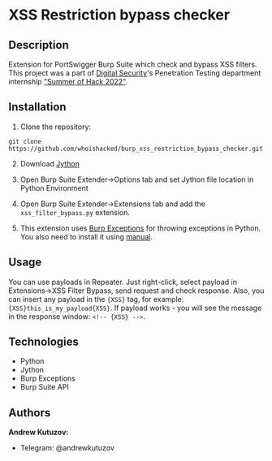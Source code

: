 # XSS Restriction bypass checker
## Description
Extension for PortSwigger Burp Suite which check and bypass XSS filters. This project was a part of [Digital Security](https://github.com/DSecurity)'s Penetration Testing department internship ["Summer of Hack 2022"](https://dsec.ru/about/vacancies/#internship).

## Installation
1. Clone the repository:
```
git clone https://github.com/whoishacked/burp_xss_restriction_bypass_checker.git
```

2. Download [Jython](https://www.jython.org/)

3. Open Burp Suite Extender->Options tab and set Jython file location in Python Environment

4. Open Burp Suite Extender->Extensions tab and add the `xss_filter_bypass.py` extension.

5. This extension uses [Burp Exceptions](https://github.com/securityMB/burp-exceptions/)
for throwing exceptions in Python. You also need to install it using [manual](https://github.com/securityMB/burp-exceptions/blob/master/exceptions_fix.py).

## Usage

You can use payloads in Repeater. Just right-click, select payload
in Extensions->XSS Filter Bypass, send request and check response. Also, you can
insert any payload in the `{XSS}` tag, for example: `{XSS}this_is_my_payload{XSS}`. 
If payload works - you will see the message in the response window: `<!-- {XSS} -->`. 

## Technologies
- Python
- Jython
- Burp Exceptions
- Burp Suite API

## Authors
**Andrew Kutuzov:**
- Telegram: @andrewkutuzov

